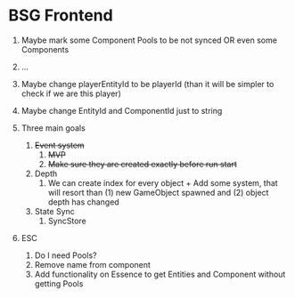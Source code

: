 # BSG Frontend

1. Maybe mark some Component Pools to be not synced OR even some Components
1. ...

1. Maybe change playerEntityId to be playerId (than it will be simpler to check if we are this player)
1. Maybe change EntityId and ComponentId just to string
1. Three main goals
   1. ~~Event system~~
      1. ~~MVP~~
      1. ~~Make sure they are created exactly before run start~~
   1. Depth
      1. We can create index for every object + Add some system, that will resort than (1) new GameObject spawned
         and (2) object depth has changed
   1. State Sync
      1. SyncStore
1. ESC
   1. Do I need Pools?
   1. Remove name from component
   1. Add functionality on Essence to get Entities and Component without getting Pools
